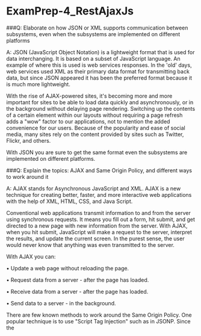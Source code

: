 # ExamPrep-4_RestAjaxJs

###Q: Elaborate on how JSON or XML supports communication between subsystems, even when the subsystems are implemented on different platforms

A: JSON (JavaScript Object Notation) is a lightweight format that is used for data interchanging. It is based on a subset of JavaScript language. An example of where this is used is web services responses. In the 'old' days, web services used XML as their primary data format for transmitting back data, but since JSON appeared it has been the preferred format because it is much more lightweight. 

With the rise of AJAX-powered sites, it's becoming more and more important for sites to be able to load data quickly and asynchronously, or in the background without delaying page rendering. Switching up the contents of a certain element within our layouts without requiring a page refresh adds a "wow" factor to our applications, not to mention the added convenience for our users. Because of the popularity and ease of social media, many sites rely on the content provided by sites such as Twitter, Flickr, and others.

With JSON you are sure to get the same format even the subsystems are implemented on different platforms.  


###Q: Explain the topics: AJAX and Same Origin Policy, and different ways to work around it

A: AJAX stands for Asynchronous JavaScript and XML. AJAX is a new technique for creating better, faster, and more interactive web applications with the help of XML, HTML, CSS, and Java Script.


Conventional web applications transmit information to and from the server using synchronous requests. It means you fill out a form, hit submit, and get directed to a new page with new information from the server.
With AJAX, when you hit submit, JavaScript will make a request to the server, interpret the results, and update the current screen. In the purest sense, the user would never know that anything was even transmitted to the server.

With AJAX you can: 

•	Update a web page without reloading the page.

•	Request data from a server - after the page has loaded.

•	Receive data from a server - after the page has loaded.

•	Send data to a server - in the background.

There are few known methods to work around the Same Origin Policy. One popular technique is to use "Script Tag Injection" such as in JSONP. Since the <script> tag is not constrained by the Same Origin Policy, a script on a third-party domain can provide executable code that interacts with a provided callback function.

